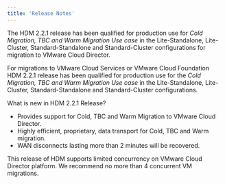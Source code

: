 ```yaml
---
title: 'Release Notes'
---
```


The HDM 2.2.1 release has been qualified for production use for _Cold Migration, TBC and Warm Migration Use case_ in the Lite-Standalone,  Lite-Cluster, Standard-Standalone and Standard-Cluster configurations for migration to VMware Cloud Director.

For migrations to VMware Cloud Services or VMware Cloud Foundation HDM 2.2.1 release has been qualified for production use for the _Cold Migration, TBC and Warm Migration Use case_ in the Lite-Standalone,  Lite-Cluster, Standard-Standalone and Standard-Cluster configurations. 

What is new in HDM 2.2.1 Release?

*   Provides support for Cold, TBC and Warm Migration to VMware Cloud Director.
*   Highly efficient, proprietary, data transport for Cold, TBC and Warm migration.
*   WAN disconnects lasting more than 2 minutes will be recovered.

This release of HDM supports limited concurrency on VMware Cloud Director 
platform. We recommend no more than 4 concurrent VM migrations. 





